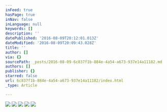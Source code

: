 ```yaml
---
inFeed: true
hasPage: true
inNav: false
inLanguage: null
keywords: []
description: ''
datePublished: '2016-08-09T20:12:01.013Z'
dateModified: '2016-08-09T20:09:43.028Z'
title: ''
author: []
via: {}
sourcePath: _posts/2016-08-09-6c837f1b-884e-4a54-a673-937e14a11182.md
authors: []
publisher: {}
starred: false
url: 6c837f1b-884e-4a54-a673-937e14a11182/index.html
_type: Article

---
```

![](https://the-grid-user-content.s3-us-west-2.amazonaws.com/2a8ee9b9-805a-4bef-bf76-289f9919fd8f.jpg)
![](https://the-grid-user-content.s3-us-west-2.amazonaws.com/22775f27-13e2-4e40-b0ce-126db8714f50.jpg)
![](https://the-grid-user-content.s3-us-west-2.amazonaws.com/e6350ed4-4aef-4ad6-88be-45031fc85aa5.jpg)
![](https://the-grid-user-content.s3-us-west-2.amazonaws.com/11c32f6c-0083-48d9-ab7d-a3284b1124ad.jpg)
![](https://the-grid-user-content.s3-us-west-2.amazonaws.com/76084e5d-4e1a-436c-ab5a-97855383fdef.jpg)